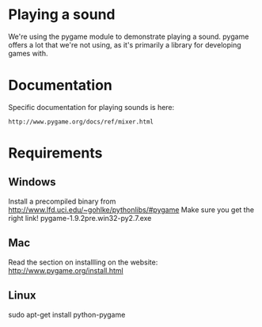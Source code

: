 # Playing a sound

We're using the pygame module to demonstrate playing a sound. pygame offers a lot that we're not using, as it's primarily a library for developing games with.

# Documentation

Specific documentation for playing sounds is here:

    http://www.pygame.org/docs/ref/mixer.html

# Requirements

## Windows

Install a precompiled binary from http://www.lfd.uci.edu/~gohlke/pythonlibs/#pygame
Make sure you get the right link! pygame-1.9.2pre.win32-py2.7.exe

## Mac

Read the section on installling on the website: http://www.pygame.org/install.html

## Linux

sudo apt-get install python-pygame

